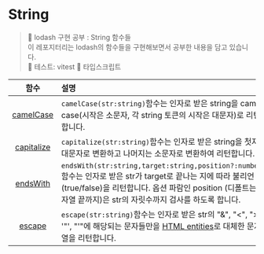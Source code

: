 # String

> 👟 lodash 구현 공부 : String 함수들<br/>
> 이 레포지터리는 lodash의 함수들을 구현해보면서 공부한 내용을 담고 있습니다.<br/>
> 🧪 테스트: vitest
> 🐥 타입스크립트

|                                     함수                                     | 설명                                                                                                                                                                                                                            |
| :--------------------------------------------------------------------------: | :------------------------------------------------------------------------------------------------------------------------------------------------------------------------------------------------------------------------------ |
|  [camelCase](https://github.com/Pyotato/Pyodash/tree/main/String/camelCase)  | `camelCase(str:string)`함수는 인자로 받은 string을 camel case(시작은 소문자, 각 string 토큰의 시작은 대문자)로 리턴합니다.                                                                                                      |
| [capitalize](https://github.com/Pyotato/Pyodash/tree/main/String/capitalize) | `capitalize(str:string)`함수는 인자로 받은 string을 첫자만 대문자로 변환하고 나머지는 소문자로 변환하여 리턴합니다.                                                                                                             |
|   [endsWith](https://github.com/Pyotato/Pyodash/tree/main/String/endsWith)   | `endsWith(str:string,target:string,position?:number)`함수는 인자로 받은 str가 target로 끝나는 지에 따라 불리언(true/false)을 리턴합니다. 옵션 파람인 position (디폴트는 문자열 끝까지)은 str의 자릿수까지 검사를 하도록 합니다. |
|     [escape](https://github.com/Pyotato/Pyodash/tree/main/String/escape)     | `escape(str:string)`함수는 인자로 받은 str의 "&", "<", ">", '"', "'"에 해당되는 문자들만을 [HTML entities](https://www.w3schools.com/html/html_entities.asp)로 대체한 문자열을 리턴합니다.                                      |
